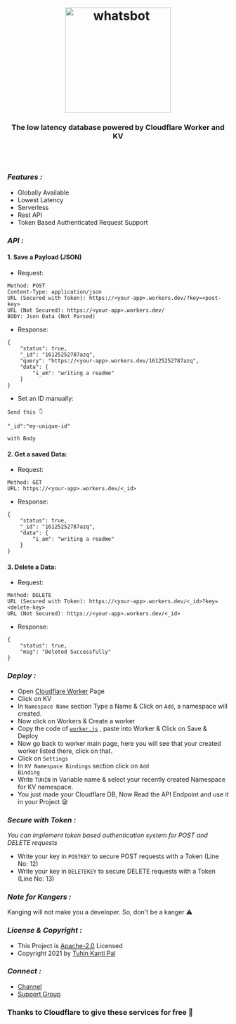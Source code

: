 <h1 align="center">
  <a href="https://github.com/cachecleanerjeet/CloudflareDB"><img src="https://telegra.ph/file/9883b51597e9c4f825269.png" alt="whatsbot" width="240"></a>
  <br>
</h1>
<h3 align="center">The low latency database powered by Cloudflare Worker and KV</h3>
<br><br>

### *Features :*
- Globally Available
- Lowest Latency
- Serverless
- Rest API
- Token Based Authenticated Request Support

### *API :*

#### 1. Save a Payload (JSON)

- Request:

```
Method: POST
Content-Type: application/json
URL (Secured with Token): https://<your-app>.workers.dev/?key=<post-key>
URL (Not Secured): https://<your-app>.workers.dev/
BODY: Json Data (Not Parsed)
```

- Response:
```
{
    "status": true,
    "_id": "16125252787azq",
    "query": "https://<your-app>.workers.dev/16125252787azq",
    "data": {
        "i_am": "writing a readme"
    }
}
```
- Set an ID manually:
```
Send this 👇

"_id":"my-unique-id"

with Body
```

#### 2. Get a saved Data:

- Request:

```
Method: GET
URL: https://<your-app>.workers.dev/<_id>
```

- Response:

```
{
    "status": true,
    "_id": "16125252787azq",
    "data": {
        "i_am": "writing a readme"
    }
}
```

#### 3. Delete a Data:

- Request:

```
Method: DELETE
URL (Secured with Token): https://<your-app>.workers.dev/<_id>?key=<delete-key>
URL (Not Secured): https://<your-app>.workers.dev/<_id>
```

- Response:

```
{
    "status": true,
    "msg": "Deleted Successfully"
}
```

### *Deploy :*

- Open [Cloudflare Worker](https://workers.cloudflare.com "Cloudflare Worker") Page
- Click on KV
- In <code>Namespace Name</code> section Type a Name & Click on <code>Add</code>, a namespace will created.
- Now click on Workers & Create a worker
- Copy the code of <code>[worker.js](https://github.com/cachecleanerjeet/CloudflareDB/blob/main/worker.js "worker.js")</code> , paste into Worker & Click on Save & Deploy
- Now go back to worker main page, here you will see that your created worker listed there, click on that.
- Click on <code>Settings</code>
- In <code>KV Namespace Bindings</code> section click on <code>Add Binding</code>
- Write <code>TUHIN</code> in Variable name & select your recently created Namespace for KV namespace.
- You just made your Cloudflare DB, Now Read the API Endpoint and use it in your Project 😪

### *Secure with Token :*
*You can implement token based authentication system for POST and DELETE requests*

- Write your key in <code>POSTKEY</code> to secure POST requests with a Token (Line No: 12)
- Write your key in <code>DELETEKEY</code> to secure DELETE requests with a Token (Line No: 13)

### *Note for Kangers :*

Kanging will not make you a developer. So, don't be a kanger ⚠

### *License & Copyright :*
- This Project is [Apache-2.0](https://github.com/cachecleanerjeet/CloudflareDB/blob/main/LICENSE) Licensed
- Copyright 2021 by [Tuhin Kanti Pal](https://github.com/cachecleanerjeet)

### *Connect :*
- [Channel](https://telegram.dog/tprojects)
- [Support Group](https://telegram.dog/t_projects)


### Thanks to Cloudflare to give these services for free 🥰

